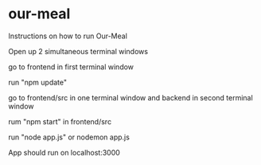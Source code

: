# our-meal


Instructions on how to run Our-Meal

Open up 2 simultaneous terminal windows

go to frontend in first terminal window

run "npm update"

go to frontend/src in one terminal window and backend in second terminal window

rum "npm start" in frontend/src

run "node app.js" or nodemon app.js

App should run on localhost:3000
